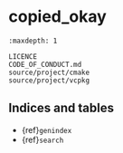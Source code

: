 # copied_okay

```{toctree}
:maxdepth: 1

LICENCE
CODE_OF_CONDUCT.md
source/project/cmake
source/project/vcpkg
```

## Indices and tables

* {ref}`genindex`
* {ref}`search`
